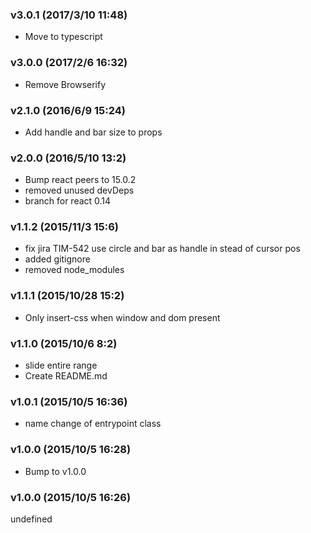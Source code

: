 ### v3.0.1	(2017/3/10 11:48)
* Move to typescript

### v3.0.0	(2017/2/6 16:32)
* Remove Browserify

### v2.1.0	(2016/6/9 15:24)
* Add handle and bar size to props

### v2.0.0	(2016/5/10 13:2)
* Bump react peers to 15.0.2
* removed unused devDeps
* branch for react 0.14

### v1.1.2	(2015/11/3 15:6)
* fix jira TIM-542 use circle and bar as handle in stead of cursor pos
* added gitignore
* removed node_modules

### v1.1.1	(2015/10/28 15:2)
* Only insert-css when window and dom present

### v1.1.0	(2015/10/6 8:2)
* slide entire range
* Create README.md

### v1.0.1	(2015/10/5 16:36)
* name change of entrypoint class

### v1.0.0	(2015/10/5 16:28)
* Bump to v1.0.0

### v1.0.0	(2015/10/5 16:26)


undefined